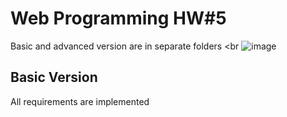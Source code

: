 # Web Programming HW#5

Basic and advanced version are in separate folders <br
![image](https://user-images.githubusercontent.com/58879171/197439067-d2fcb1e3-7b67-46a2-9e75-d7d12f017e9c.png)

## Basic Version

All requirements are implemented
